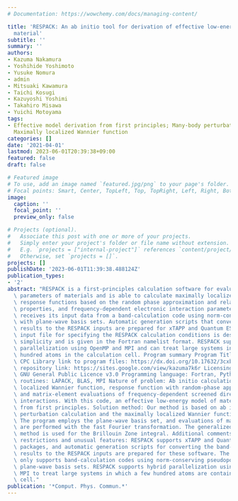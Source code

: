 ```yaml
---
# Documentation: https://wowchemy.com/docs/managing-content/

title: 'RESPACK: An ab initio tool for derivation of effective low-energy model of
  material'
subtitle: ''
summary: ''
authors:
- Kazuma Nakamura
- Yoshihide Yoshimoto
- Yusuke Nomura
- admin
- Mitsuaki Kawamura
- Taichi Kosugi
- Kazuyoshi Yoshimi
- Takahiro Misawa
- Yuichi Motoyama
tags:
- Effective model derivation from first principles; Many-body perturbation calculation;
  Maximally localized Wannier function
categories: []
date: '2021-04-01'
lastmod: 2023-06-01T20:39:38+09:00
featured: false
draft: false

# Featured image
# To use, add an image named `featured.jpg/png` to your page's folder.
# Focal points: Smart, Center, TopLeft, Top, TopRight, Left, Right, BottomLeft, Bottom, BottomRight.
image:
  caption: ''
  focal_point: ''
  preview_only: false

# Projects (optional).
#   Associate this post with one or more of your projects.
#   Simply enter your project's folder or file name without extension.
#   E.g. `projects = ["internal-project"]` references `content/project/deep-learning/index.md`.
#   Otherwise, set `projects = []`.
projects: []
publishDate: '2023-06-01T11:39:38.488124Z'
publication_types:
- '2'
abstract: "RESPACK is a first-principles calculation software for evaluating the interaction\
  \ parameters of materials and is able to calculate maximally localized Wannier functions,\
  \ response functions based on the random phase approximation and related optical\
  \ properties, and frequency-dependent electronic interaction parameters. RESPACK\
  \ receives its input data from a band-calculation code using norm-conserving pseudopotentials\
  \ with plane-wave basis sets. Automatic generation scripts that convert the band-structure\
  \ results to the RESPACK inputs are prepared for xTAPP and Quantum ESPRESSO. An\
  \ input file for specifying the RESPACK calculation conditions is designed pursuing\
  \ simplicity and is given in the Fortran namelist format. RESPACK supports hybrid\
  \ parallelization using OpenMP and MPI and can treat large systems including a few\
  \ hundred atoms in the calculation cell. Program summary Program Title: RESPACK\
  \ CPC Library link to program files: https://dx.doi.org/10.17632/3cxb7474nj.1 Developer's\
  \ repository link: https://sites.google.com/view/kazuma7k6r Licensing provisions:\
  \ GNU General Public Licence v3.0 Programming language: Fortran, Python External\
  \ routines: LAPACK, BLAS, MPI Nature of problem: Ab initio calculations for maximally\
  \ localized Wannier function, response function with random-phase approximation,\
  \ and matrix-element evaluations of frequency-dependent screened direct and exchange\
  \ interactions. With this code, an effective low-energy model of materials is derived\
  \ from first principles. Solution method: Our method is based on ab initio many-body\
  \ perturbation calculation and the maximally localized Wannier function calculation.\
  \ The program employs the plane-wave basis set, and evaluations of matrix elements\
  \ are performed with the fast Fourier transformation. The generalized tetrahedron\
  \ method is used for the Brillouin Zone integral. Additional comments including\
  \ restrictions and unusual features: RESPACK supports xTAPP and Quantum ESPRESSO\
  \ packages, and automatic generation scripts for converting the band-calculation\
  \ results to the RESPACK inputs are prepared for these software. The current RESPACK\
  \ only supports band-calculation codes using norm-conserving pseudopotentials with\
  \ plane-wave basis sets. RESPACK supports hybrid parallelization using OpenMP and\
  \ MPI to treat large systems in which a few hundred atoms are contained in unit\
  \ cell."
publication: '*Comput. Phys. Commun.*'
---
```

